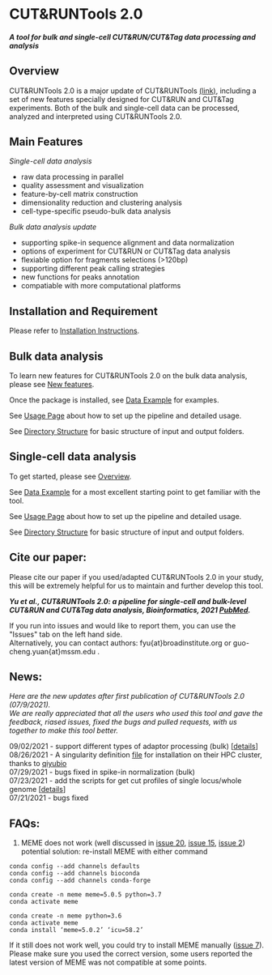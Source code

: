 # CUT&RUNTools 2.0

#### *A tool for bulk and single-cell CUT&RUN/CUT&Tag data processing and analysis*

## Overview

CUT&RUNTools 2.0 is a major update of CUT&RUNTools [(link)](https://bitbucket.org/qzhudfci/cutruntools/), including a set of new features specially designed for CUT&RUN and CUT&Tag experiments. Both of the bulk and single-cell data can be processed, analyzed and interpreted using CUT&RUNTools 2.0.

## Main Features

*Single-cell data analysis*

- raw data processing in parallel
- quality assessment and visualization
- feature-by-cell matrix construction  
- dimensionality reduction and clustering analysis  
- cell-type-specific pseudo-bulk data analysis  
 

*Bulk data analysis update* 

- supporting spike-in sequence alignment and data normalization
- options of experiment for CUT&RUN or CUT&Tag data analysis  
- flexiable option for fragments selections (>120bp) 
- supporting different peak calling strategies 
- new functions for peaks annotation 
- compatiable with more computational platforms  


## Installation and Requirement
Please refer to [Installation Instructions](docs/INSTALL.md).

## Bulk data analysis

To learn new features for CUT&RUNTools 2.0 on the bulk data analysis, please see [New features](docs/bulk-news.md).


Once the package is installed, see [Data Example](docs/bulk-QUICK.md) for examples.

See [Usage Page](docs/bulk-USAGE.md) about how to set up the pipeline and detailed usage. 

See [Directory Structure](docs/bulk-DIRECTORY.md) for basic structure of input and output folders.  



## Single-cell data analysis

To get started, please see [Overview](docs/sc-OVERVIEW.md).  

See [Data Example](docs/sc-QUICK.md) for a most excellent starting point to get familiar with the tool.  

See [Usage Page](docs/sc-USAGE.md) about how to set up the pipeline and detailed usage.  

See [Directory Structure](docs/sc-DIRECTORY.md) for basic structure of input and output folders.

## Cite our paper:  
Please cite our paper if you used/adapted CUT&RUNTools 2.0 in your study, this will be extremely helpful for us to maintain and further develop this tool.   

***Yu et al., CUT&RUNTools 2.0: a pipeline for single-cell and bulk-level CUT&RUN and CUT&Tag data analysis, Bioinformatics, 2021 [PubMed](https://pubmed.ncbi.nlm.nih.gov/34244724/).***  

If you run into issues and would like to report them, you can use the "Issues" tab on the left hand side.  
Alternatively, you can contact authors: fyu{at}broadinstitute.org or guo-cheng.yuan{at}mssm.edu .  


## News:  

*Here are the new updates after first publication of CUT&RUNTools 2.0 (07/9/2021).*  
*We are really appreciated that all the users who used this tool and gave the feedback, riased issues, fixed the bugs and pulled requests, with us together to make this tool better.*  

09/02/2021 - support different types of adaptor processing (bulk) [[details](https://github.com/fl-yu/CUT-RUNTools-2.0/issues/24)]  
08/26/2021 - A singularity definition [file](https://github.com/fl-yu/CutRunTools2_singularity) for installation on their HPC cluster, thanks to [qiyubio](https://github.com/qiyubio)  
07/29/2021 - bugs fixed in spike-in normalization (bulk)  
07/23/2021 - add the scripts for get cut profiles of single locus/whole genome [[details](https://github.com/fl-yu/CUT-RUNTools-2.0/issues/10)]  
07/21/2021 - bugs fixed

## FAQs:  

1. MEME does not work (well discussed in [issue 20](https://github.com/fl-yu/CUT-RUNTools-2.0/issues/20), [issue 15](https://github.com/fl-yu/CUT-RUNTools-2.0/issues/15), [issue 2](https://github.com/fl-yu/CUT-RUNTools-2.0/issues/2))  
potential solution: re-install MEME with either command
```
conda config --add channels defaults
conda config --add channels bioconda
conda config --add channels conda-forge

conda create -n meme meme=5.0.5 python=3.7
conda activate meme
```
```
conda create -n meme python=3.6
conda activate meme
conda install ‘meme=5.0.2’ ‘icu=58.2’
```
If it still does not work well, you could try to install MEME manually ([issue 7](https://github.com/fl-yu/CUT-RUNTools-2.0/issues/7)). Please make sure you used the correct version, some users reported the latest version of MEME was not compatible at some points.  
